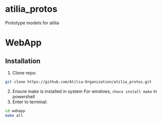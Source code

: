 # atilia_protos
Prototype models for atilia

# WebApp
## Installation
1. Clone repo:

```sh
git clone https://github.com/Atilia-Organization/atilia_protos.git
```

2. Ensure make is installed in system
For windows, `choco install make` in powershell
4. Enter to terminal:
```sh
cd webapp
make all
```

